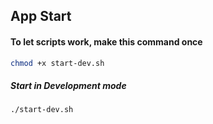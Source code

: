 ## App Start

#### To let scripts work, make this command once
```bash
chmod +x start-dev.sh
```

##### Start in Development mode
```bash
./start-dev.sh
```